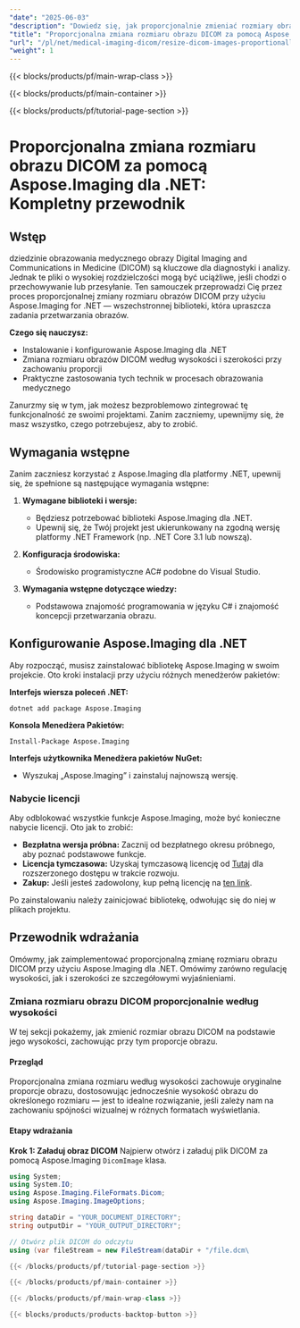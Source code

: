 ```yaml
---
"date": "2025-06-03"
"description": "Dowiedz się, jak proporcjonalnie zmieniać rozmiary obrazów DICOM przy użyciu Aspose.Imaging for .NET, zachowując jakość i wydajność w procesach obrazowania medycznego."
"title": "Proporcjonalna zmiana rozmiaru obrazu DICOM za pomocą Aspose.Imaging dla .NET&#58; Kompletny przewodnik"
"url": "/pl/net/medical-imaging-dicom/resize-dicom-images-proportionally-aspose-imaging-net/"
"weight": 1
---
```


{{< blocks/products/pf/main-wrap-class >}}

{{< blocks/products/pf/main-container >}}

{{< blocks/products/pf/tutorial-page-section >}}
# Proporcjonalna zmiana rozmiaru obrazu DICOM za pomocą Aspose.Imaging dla .NET: Kompletny przewodnik

## Wstęp
dziedzinie obrazowania medycznego obrazy Digital Imaging and Communications in Medicine (DICOM) są kluczowe dla diagnostyki i analizy. Jednak te pliki o wysokiej rozdzielczości mogą być uciążliwe, jeśli chodzi o przechowywanie lub przesyłanie. Ten samouczek przeprowadzi Cię przez proces proporcjonalnej zmiany rozmiaru obrazów DICOM przy użyciu Aspose.Imaging for .NET — wszechstronnej biblioteki, która upraszcza zadania przetwarzania obrazów.

**Czego się nauczysz:**
- Instalowanie i konfigurowanie Aspose.Imaging dla .NET
- Zmiana rozmiaru obrazów DICOM według wysokości i szerokości przy zachowaniu proporcji
- Praktyczne zastosowania tych technik w procesach obrazowania medycznego

Zanurzmy się w tym, jak możesz bezproblemowo zintegrować tę funkcjonalność ze swoimi projektami. Zanim zaczniemy, upewnijmy się, że masz wszystko, czego potrzebujesz, aby to zrobić.

## Wymagania wstępne
Zanim zaczniesz korzystać z Aspose.Imaging dla platformy .NET, upewnij się, że spełnione są następujące wymagania wstępne:

1. **Wymagane biblioteki i wersje:**
   - Będziesz potrzebować biblioteki Aspose.Imaging dla .NET.
   - Upewnij się, że Twój projekt jest ukierunkowany na zgodną wersję platformy .NET Framework (np. .NET Core 3.1 lub nowszą).

2. **Konfiguracja środowiska:**
   - Środowisko programistyczne AC# podobne do Visual Studio.

3. **Wymagania wstępne dotyczące wiedzy:**
   - Podstawowa znajomość programowania w języku C# i znajomość koncepcji przetwarzania obrazu.

## Konfigurowanie Aspose.Imaging dla .NET
Aby rozpocząć, musisz zainstalować bibliotekę Aspose.Imaging w swoim projekcie. Oto kroki instalacji przy użyciu różnych menedżerów pakietów:

**Interfejs wiersza poleceń .NET:**
```shell
dotnet add package Aspose.Imaging
```

**Konsola Menedżera Pakietów:**
```shell
Install-Package Aspose.Imaging
```

**Interfejs użytkownika Menedżera pakietów NuGet:**
- Wyszukaj „Aspose.Imaging” i zainstaluj najnowszą wersję.

### Nabycie licencji
Aby odblokować wszystkie funkcje Aspose.Imaging, może być konieczne nabycie licencji. Oto jak to zrobić:

- **Bezpłatna wersja próbna:** Zacznij od bezpłatnego okresu próbnego, aby poznać podstawowe funkcje.
- **Licencja tymczasowa:** Uzyskaj tymczasową licencję od [Tutaj](https://purchase.aspose.com/temporary-license/) dla rozszerzonego dostępu w trakcie rozwoju.
- **Zakup:** Jeśli jesteś zadowolony, kup pełną licencję na [ten link](https://purchase.aspose.com/buy).

Po zainstalowaniu należy zainicjować bibliotekę, odwołując się do niej w plikach projektu.

## Przewodnik wdrażania
Omówmy, jak zaimplementować proporcjonalną zmianę rozmiaru obrazu DICOM przy użyciu Aspose.Imaging dla .NET. Omówimy zarówno regulację wysokości, jak i szerokości ze szczegółowymi wyjaśnieniami.

### Zmiana rozmiaru obrazu DICOM proporcjonalnie według wysokości
W tej sekcji pokażemy, jak zmienić rozmiar obrazu DICOM na podstawie jego wysokości, zachowując przy tym proporcje obrazu.

#### Przegląd
Proporcjonalna zmiana rozmiaru według wysokości zachowuje oryginalne proporcje obrazu, dostosowując jednocześnie wysokość obrazu do określonego rozmiaru — jest to idealne rozwiązanie, jeśli zależy nam na zachowaniu spójności wizualnej w różnych formatach wyświetlania.

#### Etapy wdrażania

**Krok 1: Załaduj obraz DICOM**
Najpierw otwórz i załaduj plik DICOM za pomocą Aspose.Imaging `DicomImage` klasa.
```csharp
using System;
using System.IO;
using Aspose.Imaging.FileFormats.Dicom;
using Aspose.Imaging.ImageOptions;

string dataDir = "YOUR_DOCUMENT_DIRECTORY";
string outputDir = "YOUR_OUTPUT_DIRECTORY";

// Otwórz plik DICOM do odczytu
using (var fileStream = new FileStream(dataDir + "/file.dcm\

{{< /blocks/products/pf/tutorial-page-section >}}

{{< /blocks/products/pf/main-container >}}

{{< /blocks/products/pf/main-wrap-class >}}

{{< blocks/products/products-backtop-button >}}